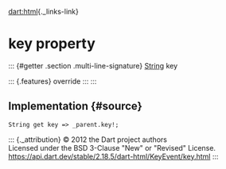 [dart:html](../../dart-html/dart-html-library){._links-link}

key property
============

::: {#getter .section .multi-line-signature}
[String](../../dart-core/string-class) key

::: {.features}
override
:::
:::

Implementation {#source}
--------------

``` {.language-dart data-language="dart"}
String get key => _parent.key!;
```

::: {._attribution}
© 2012 the Dart project authors\
Licensed under the BSD 3-Clause \"New\" or \"Revised\" License.\
<https://api.dart.dev/stable/2.18.5/dart-html/KeyEvent/key.html>
:::
